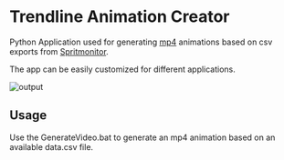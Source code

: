 # Trendline Animation Creator
Python Application used for generating [mp4](https://en.wikipedia.org/wiki/MP4_file_format) animations based on csv exports from [Spritmonitor](https://www.spritmonitor.de).

The app can be easily customized for different applications.

![output](https://github.com/user-attachments/assets/fcf6c191-749b-4211-9d8d-506a55087b6e)

## Usage

Use the GenerateVideo.bat to generate an mp4 animation based on an available data.csv file.<br><br>
